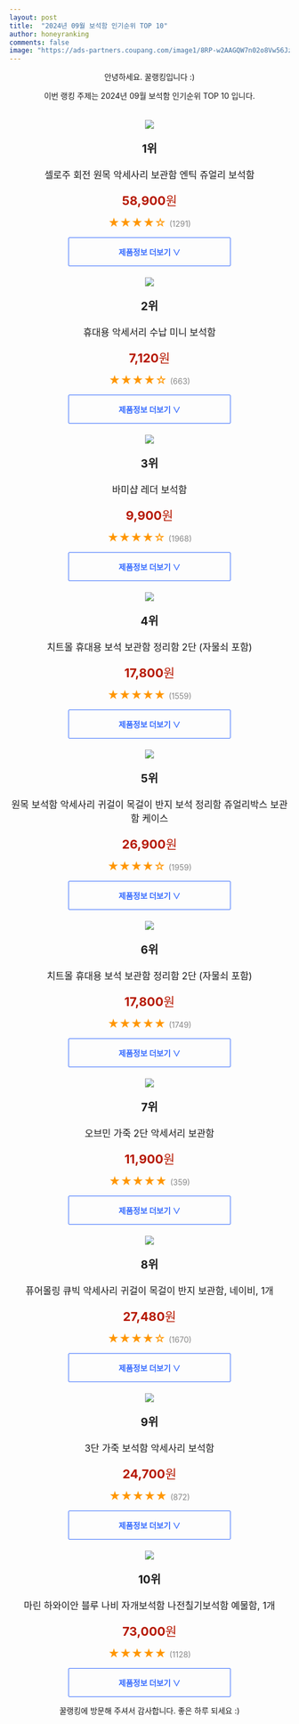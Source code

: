 ```yaml
---
layout: post
title:  "2024년 09월 보석함 인기순위 TOP 10"
author: honeyranking
comments: false
image: "https://ads-partners.coupang.com/image1/8RP-w2AAGQW7n02o8Vw56JzhUJu_HRhgB-V79wkkYSpGenBABNkz9uNysuCp8Hn1O9ctQwLhIN0OU6uAT_22167JhDrNpcu6e_FxhSLayHsptCYYzV8mbyzOkWAnu407hVKMABaeLfZxnatRf_B6fPRoZ4plxG11uz7T1MeGWJFLzPLJsmMmVskT5778P5YfOvJXZhihtXeyVAQEF8ndQYlMz3zYAzMKuYTKhI4H9pCRfYWAMoVQsRveb4fM-UYhNP7c-sQkAdCYIkSRlTQ3D4zptg7_UYscEswfTu2942mexF5jS7oen_2Fn2qCM1E="
---
```

<p style="text-align: center;">안녕하세요. 꿀랭킹입니다 :)</p>
<p style="text-align: center;">이번 랭킹 주제는 2024년 09월 보석함 인기순위 TOP 10 입니다.</p><center><img src="https://ads-partners.coupang.com/image1/8RP-w2AAGQW7n02o8Vw56JzhUJu_HRhgB-V79wkkYSpGenBABNkz9uNysuCp8Hn1O9ctQwLhIN0OU6uAT_22167JhDrNpcu6e_FxhSLayHsptCYYzV8mbyzOkWAnu407hVKMABaeLfZxnatRf_B6fPRoZ4plxG11uz7T1MeGWJFLzPLJsmMmVskT5778P5YfOvJXZhihtXeyVAQEF8ndQYlMz3zYAzMKuYTKhI4H9pCRfYWAMoVQsRveb4fM-UYhNP7c-sQkAdCYIkSRlTQ3D4zptg7_UYscEswfTu2942mexF5jS7oen_2Fn2qCM1E=" style="margin-top:20px" /></center><p style="text-align: center; font-size: 20px"><b>1위</b></p><p style="text-align: center; font-size: 17px">셀로주 회전 원목 악세사리 보관함 엔틱 쥬얼리 보석함</p><p style="text-align: center;"><span style="color: #b61800; font-size: 22px;"><b>58,900</b>원</span></p><p style="text-align: center;"><span style="color: #ff9600; font-size: 20px;">★★★★☆ </span><span style="color: #878787;">(1291)</span></p><center><a href="https://link.coupang.com/re/AFFSDP?lptag=AF3899140&subid=honeyrank&pageKey=8327492753&itemId=24040330516&vendorItemId=91070431279&traceid=V0-153-673a4b15ba3e162b&clickBeacon=62ce9c40-7c20-11ef-8c6d-1c29e69a765c%7E3&requestid=20240927010001004071877798&token=31850C%7CMIXED"><div style="font-size: 14px; display: inline-block; padding: 15px 90px; color: #346aff; border-radius: 2px; border: 1px solid #346aff; cursor: pointer;"><b>제품정보 더보기 &or;</b></div></a></center><center><img src="https://ads-partners.coupang.com/image1/RELgswKBxajsqFRRRBuR2OF44NII0wIA9D8AJzbUjk53yab-maBl1ywYp5E0b6JBbv-GuW6wZDWRA15PbSXN7rF7fL53tNQ6UurK1ZBVsENhZQoCGCWr58n4QI06UuBhKp-cE_BtKnpyeV-OBk4C3qoYxVUM9pp04KdsJVeIzfTTMiv4UQm-CYXGc0fIZ1FE86CsWWrMs5hSpU_3Y9Zn22yapwWnVYzLO2qlaeFxESkJDeqHBtDr4fH86OB6qK5dlq9Z7fcV0bKb-mztdaLAWbw=" style="margin-top:20px" /></center><p style="text-align: center; font-size: 20px"><b>2위</b></p><p style="text-align: center; font-size: 17px">휴대용 악세서리 수납 미니 보석함</p><p style="text-align: center;"><span style="color: #b61800; font-size: 22px;"><b>7,120</b>원</span></p><p style="text-align: center;"><span style="color: #ff9600; font-size: 20px;">★★★★☆ </span><span style="color: #878787;">(663)</span></p><center><a href="https://link.coupang.com/re/AFFSDP?lptag=AF3899140&subid=honeyrank&pageKey=7099567659&itemId=17742173461&vendorItemId=84906787196&traceid=V0-153-7146592fb62b90da&requestid=20240927010001004071877798&token=31850C%7CMIXED"><div style="font-size: 14px; display: inline-block; padding: 15px 90px; color: #346aff; border-radius: 2px; border: 1px solid #346aff; cursor: pointer;"><b>제품정보 더보기 &or;</b></div></a></center><center><img src="https://ads-partners.coupang.com/image1/L8jiDeHtZkAN_rm7L2fpCYWI-8pxPdP0wxfMUxL1e8pc_2FTVyOpc2ufMnmCZMOHyKUY94smRJuAECBYkx7SGRV-L1yjHoY0LGEncE-SOoapmSIAiNkk2T0bRPtW5exPPp1zybb3L4SuNLeB1_kIOEmV2BUpzATA-CVdXfMUZIsx4qXHo3jF-bKMatmgGwc6IyFfAIYiD-5mSw2lCdM0XJq0V8cgwmX2_E4aFlVsZAJValsmyef5ni5owBgiZ5BmhxaYeyUmYGn0sfunmMiR2km9MtbR6QEp" style="margin-top:20px" /></center><p style="text-align: center; font-size: 20px"><b>3위</b></p><p style="text-align: center; font-size: 17px">바미샵 레더 보석함</p><p style="text-align: center;"><span style="color: #b61800; font-size: 22px;"><b>9,900</b>원</span></p><p style="text-align: center;"><span style="color: #ff9600; font-size: 20px;">★★★★☆ </span><span style="color: #878787;">(1968)</span></p><center><a href="https://link.coupang.com/re/AFFSDP?lptag=AF3899140&subid=honeyrank&pageKey=161677685&itemId=464344386&vendorItemId=4156090380&traceid=V0-153-3a2a41ff1b86bd9a&requestid=20240927010001004071877798&token=31850C%7CMIXED"><div style="font-size: 14px; display: inline-block; padding: 15px 90px; color: #346aff; border-radius: 2px; border: 1px solid #346aff; cursor: pointer;"><b>제품정보 더보기 &or;</b></div></a></center><center><img src="https://ads-partners.coupang.com/image1/t0M1wT8Yk7mnGOezt6Rak7NSYxM9aS4XIt8uP1baKNGmqiz2KXz5p17JJySLk7cNWQAFTGvQtx4wSyAkULMIv2jreN1MF0Oc4WtV-NZ_g0tfIJ4XEt-h7wUudLy5xqdki1TUNlh_RZW0OZGL9LG3eJCn_sOu7CJY5IzWkaY5iV3JZHrJMTwq2PcYC1RpI95GNIpvyNyaluv5QMUXXNODyh_SV_NOvn3z6KDY3T80Mp0i--Sn4bru3aY_7E-ZyV6EUZ4WCsKP8289T_RoAL7SFltK99z_AmFabBIPlGZIyCJs1LeSSNuyeqBqfcW9yw==" style="margin-top:20px" /></center><p style="text-align: center; font-size: 20px"><b>4위</b></p><p style="text-align: center; font-size: 17px">치트몰 휴대용 보석 보관함 정리함 2단 (자물쇠 포함)</p><p style="text-align: center;"><span style="color: #b61800; font-size: 22px;"><b>17,800</b>원</span></p><p style="text-align: center;"><span style="color: #ff9600; font-size: 20px;">★★★★★ </span><span style="color: #878787;">(1559)</span></p><center><a href="https://link.coupang.com/re/AFFSDP?lptag=AF3899140&subid=honeyrank&pageKey=7707952547&itemId=20654503620&vendorItemId=87727458661&traceid=V0-153-24275946680e8111&clickBeacon=62ce9c40-7c20-11ef-93f1-070b85c797df%7E3&requestid=20240927010001004071877798&token=31850C%7CMIXED"><div style="font-size: 14px; display: inline-block; padding: 15px 90px; color: #346aff; border-radius: 2px; border: 1px solid #346aff; cursor: pointer;"><b>제품정보 더보기 &or;</b></div></a></center><center><img src="https://ads-partners.coupang.com/image1/e0rtzpboj-sTcxa7e6xoW0BKcp-nrUyGTPZ0RGrDWBB0KSYUIZj2md1Yhm9GiZ-Aa2NZyPeHf6P_OMUpHnL1_SzOOTOLiea2JTblA-aZi5y6xe86A7zDeAMiHvUrgCvBnUZl0HPT2N-UhIyHVG3zGw6JGmlLtLyK-YzlufgopawzrO6k0zdIOUxWs5Us4HpPvS-4ttMHnl36sb3insRvRZIrEaUcCAPeG2AmK2900lDLsuVy4FrpoZUTqMauWaDQ9Aek8PCV3gsArJIEoqvx6wRXWiuLxVYLJq1CaXFUmWF2etm1JKQFQ2Th" style="margin-top:20px" /></center><p style="text-align: center; font-size: 20px"><b>5위</b></p><p style="text-align: center; font-size: 17px">원목 보석함 악세사리 귀걸이 목걸이 반지 보석 정리함 쥬얼리박스 보관함 케이스</p><p style="text-align: center;"><span style="color: #b61800; font-size: 22px;"><b>26,900</b>원</span></p><p style="text-align: center;"><span style="color: #ff9600; font-size: 20px;">★★★★☆ </span><span style="color: #878787;">(1959)</span></p><center><a href="https://link.coupang.com/re/AFFSDP?lptag=AF3899140&subid=honeyrank&pageKey=5480286471&itemId=8451178192&vendorItemId=75738772895&traceid=V0-153-d34c67887881fa19&requestid=20240927010001004071877798&token=31850C%7CMIXED"><div style="font-size: 14px; display: inline-block; padding: 15px 90px; color: #346aff; border-radius: 2px; border: 1px solid #346aff; cursor: pointer;"><b>제품정보 더보기 &or;</b></div></a></center><center><img src="https://ads-partners.coupang.com/image1/PsQVl6PlcFs02w66Pq7NZMYmMFj01or1LmcyT4Ar4z_H4dmysL1o7Jh2XMYW3wD8IgpOuws2eWLj5GJIvGq3j3Grmtzn7zPwCJn3iIGZvtW4_MDQv8rT8gF39Ta4eSXqV2T8fhMRsxP9b5_0ajEnfucTgKUy5kXwaT2LcYcDp8QooGtZXD-Iu7y3UQFJvtJDaDK9fNsACyYY2jN1VWvdY0IquV0wLGYS-vDZyB321aPvuSPDleVuBNKlyyiwLpZ67l7Sj4JCYahk-O8jCAjoiW53XAa-LMcqeRcV480_rzzhTux3xkfjgdAe5QVC1Q==" style="margin-top:20px" /></center><p style="text-align: center; font-size: 20px"><b>6위</b></p><p style="text-align: center; font-size: 17px">치트몰 휴대용 보석 보관함 정리함 2단 (자물쇠 포함)</p><p style="text-align: center;"><span style="color: #b61800; font-size: 22px;"><b>17,800</b>원</span></p><p style="text-align: center;"><span style="color: #ff9600; font-size: 20px;">★★★★★ </span><span style="color: #878787;">(1749)</span></p><center><a href="https://link.coupang.com/re/AFFSDP?lptag=AF3899140&subid=honeyrank&pageKey=7707952547&itemId=20654503626&vendorItemId=87727458721&traceid=V0-153-24275946680e8111&clickBeacon=62ce9c40-7c20-11ef-882c-0f8c48569636%7E3&requestid=20240927010001004071877798&token=31850C%7CMIXED"><div style="font-size: 14px; display: inline-block; padding: 15px 90px; color: #346aff; border-radius: 2px; border: 1px solid #346aff; cursor: pointer;"><b>제품정보 더보기 &or;</b></div></a></center><center><img src="https://ads-partners.coupang.com/image1/o_cKSlZkjwSiSf68o4HTLfjKLBYADW27S-kK7LvmzrGM3M1_ixUWa2JS_XyCEHM1dRlCG5OTyffxZ6FQVxSY8nC32vfAykZmqw9HQ5LnxnHMQ7LvDMSmvqk4OS-oCRW7zQTedBQ673zoMxhqjcGy_MqfknGJjviirgCUEnZuTK1ZRGUW2t9M6towB8eNjm7wYov8OSshGON_esqGFR9dhBEFqKFM4UuWT-prErWEW0ezcK_DkQKZsd63_pE1BpLIty4nXrCHZZxRhfr9Jk0tmhzg1aHH8drIZw==" style="margin-top:20px" /></center><p style="text-align: center; font-size: 20px"><b>7위</b></p><p style="text-align: center; font-size: 17px">오브민 가죽 2단 악세서리 보관함</p><p style="text-align: center;"><span style="color: #b61800; font-size: 22px;"><b>11,900</b>원</span></p><p style="text-align: center;"><span style="color: #ff9600; font-size: 20px;">★★★★★ </span><span style="color: #878787;">(359)</span></p><center><a href="https://link.coupang.com/re/AFFSDP?lptag=AF3899140&subid=honeyrank&pageKey=6209447633&itemId=12369114217&vendorItemId=85857609063&traceid=V0-153-602e746a5543c92f&requestid=20240927010001004071877798&token=31850C%7CMIXED"><div style="font-size: 14px; display: inline-block; padding: 15px 90px; color: #346aff; border-radius: 2px; border: 1px solid #346aff; cursor: pointer;"><b>제품정보 더보기 &or;</b></div></a></center><center><img src="https://ads-partners.coupang.com/image1/yBh0TYZAkP6VNk6OyEhHfCIUgccPiDx4HXpX4uQUbAtowBSQGaws2f9G_scKrdUlZyNTvKULljr3PxPTa4TuUo9k9dc2f5D1BE361m-OiC_p2isWohhYp_iwT6H9dBcMfrSQtYL7YLFnaZZ4c-xPAQg2SrmFDEojVA2avK02WTp-sJE9hFBmnv_ZAs5JAGVezyW0CvbCYnmiUasgSQh030Jo97N3joRnv7K8b2rKny6Sln4xYcKAyICMikjF2cgTPN3-KVbOEA6C34Ec1mHZyzMXKMDzWf-W1jsTYKOS8mXgzRcV-519QQqX1zMbOg==" style="margin-top:20px" /></center><p style="text-align: center; font-size: 20px"><b>8위</b></p><p style="text-align: center; font-size: 17px">퓨어몰링 큐빅 악세사리 귀걸이 목걸이 반지 보관함, 네이비, 1개</p><p style="text-align: center;"><span style="color: #b61800; font-size: 22px;"><b>27,480</b>원</span></p><p style="text-align: center;"><span style="color: #ff9600; font-size: 20px;">★★★★☆ </span><span style="color: #878787;">(1670)</span></p><center><a href="https://link.coupang.com/re/AFFSDP?lptag=AF3899140&subid=honeyrank&pageKey=8063572450&itemId=22666636145&vendorItemId=89704342267&traceid=V0-153-b5c40e9c7f9972d2&clickBeacon=62ce9c40-7c20-11ef-804d-cda456313b49%7E3&requestid=20240927010001004071877798&token=31850C%7CMIXED"><div style="font-size: 14px; display: inline-block; padding: 15px 90px; color: #346aff; border-radius: 2px; border: 1px solid #346aff; cursor: pointer;"><b>제품정보 더보기 &or;</b></div></a></center><center><img src="https://ads-partners.coupang.com/image1/j1Q9qAkciZ3umUYbj3WGe2-72Kk524UI8L7uYlI1kVW5sBUY3PVByylsQfj1BSbNyN8HwliSROilqGzuiKhcMTMiMWCzxWc1d1ZZ_VRKlEHLq_fx57iFu7jJeykdbH_YMaVOyRB8yE7UsoTyyVA6SEyV6VJqaitwwIhNPizV_BAfsnx5TbTeMgSr3xofZ_Z-RmzGw83kZAFIqjvdqHDC7yfKRAbbPhf4g5KFzdv73tIhV2MhAEGjQVqqk3V_kovUF0UbyImmkxLnVyF4WpLBbjT2KK87aP6TOXn5K80_CA5DmBgvxzOkJ0c=" style="margin-top:20px" /></center><p style="text-align: center; font-size: 20px"><b>9위</b></p><p style="text-align: center; font-size: 17px">3단 가죽 보석함 악세사리 보석함</p><p style="text-align: center;"><span style="color: #b61800; font-size: 22px;"><b>24,700</b>원</span></p><p style="text-align: center;"><span style="color: #ff9600; font-size: 20px;">★★★★★ </span><span style="color: #878787;">(872)</span></p><center><a href="https://link.coupang.com/re/AFFSDP?lptag=AF3899140&subid=honeyrank&pageKey=8302533403&itemId=23952984327&vendorItemId=90974652854&traceid=V0-153-b88d8e5b9d87ebbe&requestid=20240927010001004071877798&token=31850C%7CMIXED"><div style="font-size: 14px; display: inline-block; padding: 15px 90px; color: #346aff; border-radius: 2px; border: 1px solid #346aff; cursor: pointer;"><b>제품정보 더보기 &or;</b></div></a></center><center><img src="https://ads-partners.coupang.com/image1/twFuklL7cxWyEhrit94rgngMjjGLk6cPqwzy36jyppmhiTRRLyOvAu1MZBPHGgt6FbY79Cy875JVSP4UW8Q42S1Bkwyn-VIoJo7EbdGjMKEkJ5cvSXkNKpD5tHuvx510EZiyKverkfovqjCvtKoKhrw9JnUHpRLKW6znz5D7GluwkLKF4jkwPBZbeCMqT9w2_KYCqbNYMYk1NuuacvyRCN660q-sQp_TNB_nHeIPbwx65Eluz8w27_yb2UGC1hzZb785V98di5ppNOa7icxzyt1gzoRrqrO_gjg_MNLTNbN60q4HYx_fU3VIEQNJnQ==" style="margin-top:20px" /></center><p style="text-align: center; font-size: 20px"><b>10위</b></p><p style="text-align: center; font-size: 17px">마린 하와이안 블루 나비 자개보석함 나전칠기보석함 예물함, 1개</p><p style="text-align: center;"><span style="color: #b61800; font-size: 22px;"><b>73,000</b>원</span></p><p style="text-align: center;"><span style="color: #ff9600; font-size: 20px;">★★★★★ </span><span style="color: #878787;">(1128)</span></p><center><a href="https://link.coupang.com/re/AFFSDP?lptag=AF3899140&subid=honeyrank&pageKey=6451799378&itemId=14009433414&vendorItemId=81258032330&traceid=V0-153-9df778f9b21b5ee6&clickBeacon=62ce9c40-7c20-11ef-9070-fba2cfb7493b%7E3&requestid=20240927010001004071877798&token=31850C%7CMIXED"><div style="font-size: 14px; display: inline-block; padding: 15px 90px; color: #346aff; border-radius: 2px; border: 1px solid #346aff; cursor: pointer;"><b>제품정보 더보기 &or;</b></div></a></center><p style="text-align: center;">꿀랭킹에 방문해 주셔서 감사합니다. 좋은 하루 되세요 :)</p>